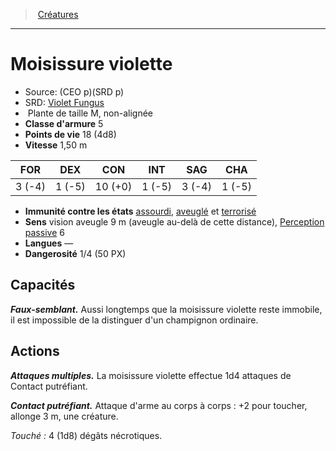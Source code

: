 ﻿> [Créatures](hd_monsters.md)

---

# Moisissure violette

- Source: (CEO p)(SRD p)
- SRD: [Violet Fungus](srd_monsters_violet_fungus.md)
-  Plante de taille M, non-alignée
- **Classe d'armure** 5
- **Points de vie** 18 (4d8)
- **Vitesse** 1,50 m

|FOR|DEX|CON|INT|SAG|CHA|
|---|---|---|---|---|---|
| 3 (-4)| 1 (-5)|10 (+0)| 1 (-5)| 3 (-4)| 1 (-5)|

- **Immunité contre les états** [assourdi](hd_conditions_assourdi.md), [aveuglé](hd_conditions_aveugle.md) et [terrorisé](hd_conditions_terrorise.md)
- **Sens** vision aveugle 9 m (aveugle au-delà de cette distance), [Perception passive](hd_abilities_dexterity_perception_passive.md) 6
- **Langues** —
- **Dangerosité** 1/4 (50 PX)

## Capacités

**_Faux-semblant._** Aussi longtemps que la moisissure violette reste immobile, il est impossible de la distinguer d'un champignon ordinaire.

## Actions

**_Attaques multiples._** La moisissure violette effectue 1d4 attaques de Contact putréfiant.

**_Contact putréfiant._** Attaque d'arme au corps à corps : +2 pour toucher, allonge 3 m, une créature.

_Touché :_ 4 (1d8) dégâts nécrotiques.

